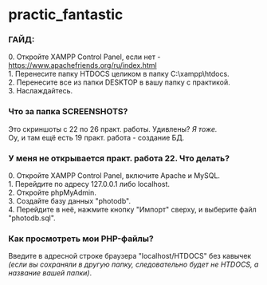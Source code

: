 # practic_fantastic

### ГАЙД:

0​. Откройте XAMPP Control Panel, если нет - https://www.apachefriends.org/ru/index.html  
1​. Перенесите папку HTDOCS целиком в папку C:\xampp\htdocs.  
2​. Перенесите все из папки DESKTOP в вашу папку с практикой.  
3​. Наслаждайтесь.

### Что за папка SCREENSHOTS?

Это скриншоты с 22 по 26 практ. работы. Удивлены? *Я тоже.*  
Оу, и там ещё есть 19 практ. работа - создание БД.

### У меня не открывается практ. работа 22. Что делать?

0​. Откройте XAMPP Control Panel, включите Apache и MySQL.  
1​. Перейдите по адресу 127.0.0.1 либо localhost.  
2​. Откройте phpMyAdmin.  
3​. Создайте базу данных "photodb".  
4​. Перейдите в неё, нажмите кнопку "Импорт" сверху, и выберите файл "photodb.sql".  

### Как просмотреть мои PHP-файлы?

Введите в адресной строке браузера "localhost/HTDOCS" без кавычек *(если вы сохраняли в другую папку, следовательно будет не HTDOCS, а название вашей папки)*.
